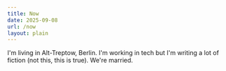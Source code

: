 ```yaml
---
title: Now
date: 2025-09-08
url: /now
layout: plain
---
```


I'm living in Alt-Treptow, Berlin. I'm working in tech but I'm writing a lot of fiction (not this, this is true). We're married.
